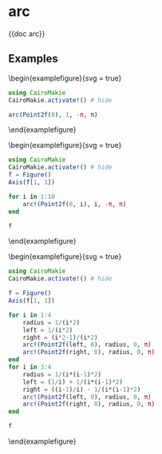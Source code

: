 # arc

{{doc arc}}

## Examples

\begin{examplefigure}{svg = true}

```julia
using CairoMakie
CairoMakie.activate!() # hide

arc(Point2f(0), 1, -π, π)
```

\end{examplefigure}

\begin{examplefigure}{svg = true}

```julia
using CairoMakie
CairoMakie.activate!() # hide
f = Figure() 
Axis(f[1, 1])

for i in 1:10
    arc!(Point2f(0, i), i, -π, π)
end

f
```

\end{examplefigure}

\begin{examplefigure}{svg = true}

```julia
using CairoMakie
CairoMakie.activate!() # hide

f = Figure()
Axis(f[1, 1])

for i in 1:4
    radius = 1/(i*2)
    left = 1/(i*2)
    right = (i*2-1)/(i*2)
    arc!(Point2f(left, 0), radius, 0, π)
    arc!(Point2f(right, 0), radius, 0, π)
end
for i in 3:4
    radius = 1/(i*(i-1)*2)
    left = (1/i) + 1/(i*(i-1)*2)
    right = ((i-1)/i) - 1/(i*(i-1)*2)
    arc!(Point2f(left, 0), radius, 0, π)
    arc!(Point2f(right, 0), radius, 0, π)
end

f
```

\end{examplefigure}
